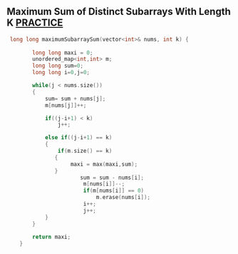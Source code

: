 <h2> Maximum Sum of Distinct Subarrays With Length K <a href="https://leetcode.com/problems/maximum-sum-of-distinct-subarrays-with-length-k/">PRACTICE </a></h2>

```cpp
 long long maximumSubarraySum(vector<int>& nums, int k) {
        
        long long maxi = 0;
        unordered_map<int,int> m;
        long long sum=0;
        long long i=0,j=0;

        while(j < nums.size())
        {
            sum= sum + nums[j];
            m[nums[j]]++;

            if((j-i+1) < k)
                j++;

            else if((j-i+1) == k) 
            {
                if(m.size() == k)
               {
                    maxi = max(maxi,sum);
               }
                       sum = sum - nums[i];
                        m[nums[i]]--;
                        if(m[nums[i]] == 0)
                            m.erase(nums[i]);
                        i++;
                        j++;
            }
        }
        
        return maxi;
    }